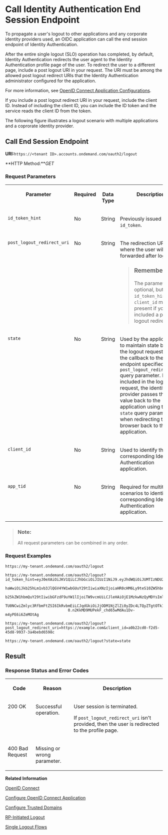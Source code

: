<!-- loioec674f477fec47928e55888a97ca01da -->

# Call Identity Authentication End Session Endpoint

To propagate a user's logout to other applications and any corporate identity providers used, an OIDC application can call the end session endpoint of Identity Authentication.



After the entire single logout \(SLO\) operation has completed, by default, Identity Authentication redirects the user agent to the Identity Authentication profile page of the user. To redirect the user to a different page, include a post logout URI in your request. The URI must be among the allowed post logout redirect URIs that the Identity Authentication administrator configured for the application.

For more information, see [OpenID Connect Application Configurations](openid-connect-application-configurations-1ae324e.md).

If you include a post logout redirect URI in your request, include the client ID. Instead of including the client ID, you can include the ID token and the service reads the client ID from the token.

The following figure illustrates a logout scenario with multiple applications and a coprorate identity provider.



## **Call End Session Endpoint**

**URI:**`https://<tenant ID>.accounts.ondemand.com/oauth2/logout`

**HTTP Method:***GET*



### Request Parameters


<table>
<tr>
<th valign="top">

Parameter



</th>
<th valign="top">

Required



</th>
<th valign="top">

Data Type



</th>
<th valign="top">

Description



</th>
<th valign="top">

Parameter Type



</th>
</tr>
<tr>
<td valign="top">

`id_token_hint`



</td>
<td valign="top">

No



</td>
<td valign="top">

String



</td>
<td valign="top">

Previously issued `id_token`.



</td>
<td valign="top">

Query



</td>
</tr>
<tr>
<td valign="top">

`post_logout_redirect_uri`



</td>
<td valign="top">

No



</td>
<td valign="top">

String



</td>
<td valign="top">

The redirection URI where the user will be forwarded after logout.

> ### Remember:  
> The parameter is optional, but either `id_token_hint` or `client_id` must be present if you included a post logout redirect URI.



</td>
<td valign="top">

Query



</td>
</tr>
<tr>
<td valign="top">

`state`



</td>
<td valign="top">

No



</td>
<td valign="top">

String



</td>
<td valign="top">

Used by the application to maintain state between the logout request and the callback to the endpoint specified by the `post_logout_redirect_uri` query parameter. If included in the logout request, the identity provider passes this value back to the application using the `state` query parameter when redirecting the browser back to the application.



</td>
<td valign="top">

Query



</td>
</tr>
<tr>
<td valign="top">

`client_id`



</td>
<td valign="top">

No



</td>
<td valign="top">

String



</td>
<td valign="top">

Used to identify the corresponding Identity Authentication application.



</td>
<td valign="top">

Query



</td>
</tr>
<tr>
<td valign="top">

`app_tid`



</td>
<td valign="top">

No



</td>
<td valign="top">

String



</td>
<td valign="top">

Required for multitenant scenarios to identify corresponding Identity Authentication application.



</td>
<td valign="top">

Query



</td>
</tr>
</table>

> ### Note:  
> All request parameters can be combined in any order.



### Request Examples

```
https://my-tenant.ondemand.com/oauth2/logout
```

```
https://my-tenant.ondemand.com/oauth2/logout?id_token_hint=eyJ0eXAiOiJKV1QiLCJhbGciOiJIUzI1NiJ9.eyJhdWQiOiJUMTIzNDU2Iiwic3ViIjoiUDEyMzQ1NiIsIm1
							haWwiOiJkb25hLm1vb3JlQGV4YW1wbGUuY29tIiwiaXNzIjoiaHR0cHM6Ly9teS10ZW5hbnQuYWNjb3VudHMu
							b25kZW1hbmQuY29tIiwibGFzdF9uYW1lIjoiTW9vcmUiLCJleHAiOjE1MzkwNzQyMDYsImlhdCI6MTUzOTAyO
							TU0NCwiZmlyc3RfbmFtZSI6IkRvbmEiLCJqdGkiOiJjODM1NjZlZi0yZDc4LTQyZTgtOTk1M2M1NGZiZDkyIn
							0.n2KkMD9MUPekF_chd65wMdAu1Dv-m4yPE6i6ZeMOtAg
```

```
https://my-tenant.ondemand.com/oauth2/logout?post_logout_redirect_uri=https://example.com&client_id=a0b22cd0-f2d5-45d8-9937-3a4bebd6598c

```

```
https://my-tenant.ondemand.com/oauth2/logout?state=state
```



## **Result**



### Response Status and Error Codes


<table>
<tr>
<th valign="top">

Code



</th>
<th valign="top">

Reason



</th>
<th valign="top">

Description



</th>
</tr>
<tr>
<td valign="top">

200 OK



</td>
<td valign="top">

Successful operation.



</td>
<td valign="top">

User session is terminated.

If `post_logout_redirect_uri` isn't provided, then the user is redirected to the profile page.



</td>
</tr>
<tr>
<td valign="top">

400 Bad Request



</td>
<td valign="top">

Missing or wrong parameter.



</td>
<td valign="top">

 



</td>
</tr>
</table>



**Related Information**  


[OpenID Connect](openid-connect-a789c9c.md "You can use Identity Authentication for authentication in OpenID Connect protected applications.")

[Configure OpenID Connect Application](configure-openid-connect-application-8a0aa2e.md "This document is intended to help you configure an OpenID Connect application in the administration console for SAP Cloud Identity Services.")

[Configure Trusted Domains](configure-trusted-domains-08fa1fe.md "Service providers that delegate authentication to Identity Authentication can protect their applications when using embedded frames, also called overlays, or when allowing user self-registration.")

[RP-Initiated Logout](https://openid.net/specs/openid-connect-rpinitiated-1_0.html "Specification from OpenID Foundation")

[Single Logout Flows](../Development/single-logout-flows-0584b5f.md "It's good practice to encourage users of your applications to log out at the end of their session. If malicious users can access user sessions, either by gaining access to artifacts such as cookies or by finding unattended clients, malicious users can impersonate the rightful owners of the sessions.")

